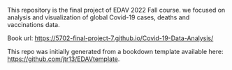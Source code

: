 This repository is the final project of EDAV 2022 Fall course.
we focused on analysis and visualization of global Covid-19 cases, deaths and vaccinations data.

Book url: https://5702-final-project-7.github.io/Covid-19-Data-Analysis/

This repo was initially generated from a bookdown template available here: https://github.com/jtr13/EDAVtemplate.

